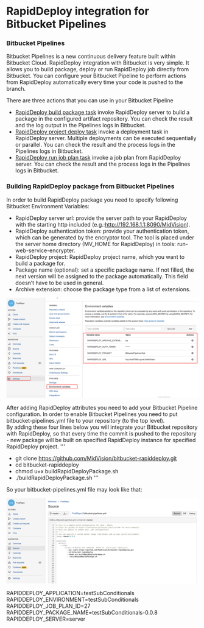 # RapidDeploy integration for Bitbucket Pipelines

### Bitbucket Pipelines

Bitbucket Pipelines is a new continuous delivery feature built within Bitbucket Cloud. RapidDeploy integration with Bitbucket is very simple. It allows you to build package, deploy or run RapidDeploy job directly from Bitbucket. You can configure your Bitbucket Pipeline to perform actions from RapidDeploy automatically every time your code is pushed to the branch.


There are three actions that you can use in your Bitbucket Pipeline
* [RapidDeploy build package task](http://docs.midvision.com/LATEST/project/package.html) invoke RapidDeploy server to build a package in the configured artifact repository. You can check the result and the log output in the Pipelines logs in Bitbucket.
* [RapidDeploy project deploy task](http://docs.midvision.com/LATEST/project/deployment.html) invoke a deployment task in RapidDeploy server. Multiple deployments can be executed sequentially or parallel. You can check the result and the process logs in the Pipelines logs in Bitbucket.
* [RapidDeploy run job plan task](http://portal.midvision.com/page/job-plan-how-to) invoke a job plan from RapidDeploy server. You can check the result and the process logs in the Pipelines logs in Bitbucket.


### Building RapidDeploy package from Bitbucket Pipelines

In order to build RapidDeploy package you need to specify following Bitbucket Environment Variables:
* RapidDeploy server url: provide the server path to your RapidDeploy with the starting http included (e.g.:http://192.168.1.1:8090/MidVision).
* RapidDeploy authentication token: provide your authentication token, which can be generated by the encryptor tool. The tool is placed under the server home directory (MV_HOME for RapidDeploy) in tools: run-web-service-encrypter.
* RapidDeploy project: RapidDeploy project name, which you want to build a package for.
* Package name (optional): set a specific package name. If not filled, the next version will be assigned to the package automatically. This field doesn’t have to be used in general.
* Archive extension: choose the package type from a list of extensions.


![Adding bitbucket environment variables](/AddingBitbucketEnvVariables.png "Adding bitbucket environment variables")


After adding RapidDeploy attributes you need to add your Bitbucket Pipeline configuration. In order to enable Bitbucket Pipelines you need to put bitbucket-pipelines.yml file to your repository (to the top level).  
By adding these four lines below you will integrate your Bitbucket repository with RapidDeploy, so that every time the commit is pushed to the repository - new package will be built on specified RapidDeploy instance for specified RapidDeploy project.
'''
- git clone https://github.com/MidVision/bitbucket-rapiddeploy.git
- cd bitbucket-rapiddeploy
- chmod u+x buildRapidDeployPackage.sh
- ./buildRapidDeployPackage.sh
'''

So your bitbucket-pipelines.yml file may look like that:

![Pipeline configuration for build task](/pipelineConfForBuildTask.png "Pipeline configuration for RD build task")



RAPIDDEPLOY_APPLICATION=testSubConditionals
RAPIDDEPLOY_ENVIRONMENT=testSubConditionals
RAPIDDEPLOY_JOB_PLAN_ID=27
RAPIDDEPLOY_PACKAGE_NAME=testSubConditionals-0.0.8
RAPIDDEPLOY_SERVER=server
